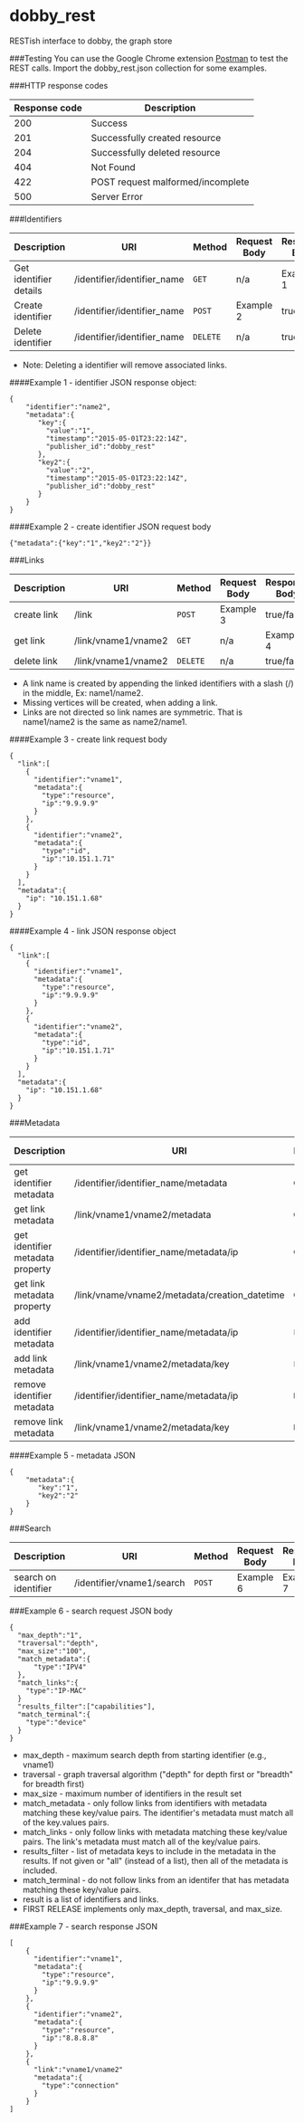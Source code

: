 # dobby_rest
RESTish interface to dobby, the graph store

###Testing
You can use the Google Chrome extension [Postman](https://chrome.google.com/webstore/detail/postman-rest-client/fdmmgilgnpjigdojojpjoooidkmcomcm?hl=en)
to test the REST calls.  Import the dobby_rest.json collection for some examples.

###HTTP response codes

Response code | Description
--- | ---
200   | Success
201   | Successfully created resource
204   | Successfully deleted resource
404   | Not Found
422   | POST request malformed/incomplete
500   | Server Error

###Identifiers

Description | URI | Method | Request Body | Response Body
--- | --- | --- | --- | ---
Get identifier details  | /identifier/identifier_name   | `GET`     | n/a           | Example 1 
Create identifier       | /identifier/identifier_name   | `POST`    | Example 2     | true/false
Delete identifier       | /identifier/identifier_name   | `DELETE`  | n/a           | true/false

- Note: Deleting a identifier will remove associated links.

####Example 1 - identifier JSON response object:

```
{
    "identifier":"name2",
    "metadata":{
       "key":{
         "value":"1",
         "timestamp":"2015-05-01T23:22:14Z",
         "publisher_id":"dobby_rest"
       },
       "key2":{
         "value":"2",
         "timestamp":"2015-05-01T23:22:14Z",
         "publisher_id":"dobby_rest"
       }
    }
}
```

####Example 2 - create identifier JSON request body

```
{"metadata":{"key":"1","key2":"2"}}
```

###Links

Description | URI | Method | Request Body | Response Body
--- | --- | --- | --- | ---
create link     | /link                  | `POST`    | Example 3 | true/false
get link        | /link/vname1/vname2  | `GET`     | n/a       | Example 4
delete link     | /link/vname1/vname2  | `DELETE`  | n/a       | true/false

- A link name is created by appending the linked identifiers with a slash (/) in the middle, Ex: name1/name2.
- Missing vertices will be created, when adding a link.
- Links are not directed so link names are symmetric.  That is name1/name2 is the same as name2/name1.

####Example 3 - create link request body

```
{
  "link":[
    {
      "identifier":"vname1",
      "metadata":{
        "type":"resource",
        "ip":"9.9.9.9"
      }
    },
    {
      "identifier":"vname2",
      "metadata":{
        "type":"id",
        "ip":"10.151.1.71"
      }
    }
  ],
  "metadata":{
    "ip": "10.151.1.68"
  }
}
```

####Example 4 - link JSON response object

```
{
  "link":[
    {
      "identifier":"vname1",
      "metadata":{
        "type":"resource",
        "ip":"9.9.9.9"
      }
    },
    {
      "identifier":"vname2",
      "metadata":{
        "type":"id",
        "ip":"10.151.1.71"
      }
    }
  ],
  "metadata":{
    "ip": "10.151.1.68"
  }
}
```

###Metadata 

Description | URI | Method | Request Body | Response Body
--- | --- | --- | --- | ---
get identifier metadata             | /identifier/identifier_name/metadata       | `GET`     | n/a       | Example 5
get link metadata                   | /link/vname1/vname2/metadata             | `GET`     | n/a       | Example 5
get identifier metadata property    | /identifier/identifier_name/metadata/ip             | `GET`     | n/a       | "1"
get link metadata property          | /link/vname/vname2/metadata/creation_datetime     | `GET`     | n/a       | "2014-07-16T19:20:30+01:00"
add identifier metadata             | /identifier/identifier_name/metadata/ip    | `POST`    | "2.2.2.2" | true/false
add link metadata                   | /link/vname1/vname2/metadata/key          | `POST`    | "value"   | true/false
remove identifier metadata          | /identifier/identifier_name/metadata/ip    | `DELETE`  | n/a       | true/false
remove link metadata                | /link/vname1/vname2/metadata/key          | `DELETE`  | n/a       | true/false

####Example 5 - metadata JSON
```
{
    "metadata":{
       "key":"1",
       "key2":"2"
    }
}
```

###Search

Description | URI | Method | Request Body | Response Body
--- | --- | --- | --- | ---
search on identifier  | /identifier/vname1/search    |   `POST`  |   Example 6 | Example 7

###Example 6 - search request JSON body
```
{
  "max_depth":"1",
  "traversal":"depth",
  "max_size":"100",
  "match_metadata":{
      "type":"IPV4"
  },
  "match_links":{
    "type":"IP-MAC"
  }
  "results_filter":["capabilities"],
  "match_terminal":{
    "type":"device"
  }
}
```
- max_depth - maximum search depth from starting identifier (e.g., vname1)
- traversal - graph traversal algorithm ("depth" for depth first or "breadth" for breadth first)
- max_size - maximum number of identifiers in the result set
- match_metadata - only follow links from identifiers with metadata matching these key/value pairs.  The identifier's metadata must match all of the key.values pairs.
- match_links - only follow links with metadata matching these key/value pairs.  The link's metadata must match all of the key/value pairs.
- results_filter - list of metadata keys to include in the metadata in the results.  If not given or "all" (instead of a list), then all of the metadata is included.
- match_terminal - do not follow links from an identifer that has metadata matching these key/value pairs.
- result is a list of identifiers and links.
- FIRST RELEASE implements only max_depth, traversal, and max_size.

###Example 7 - search response JSON
```
[
    {
      "identifier":"vname1",
      "metadata":{
        "type":"resource",
        "ip":"9.9.9.9"
      }
    },
    {
      "identifier":"vname2",
      "metadata":{
        "type":"resource",
        "ip":"8.8.8.8"
      }
    },
    {
      "link":"vname1/vname2"
      "metadata":{
        "type":"connection"
      }
    }
]
```
